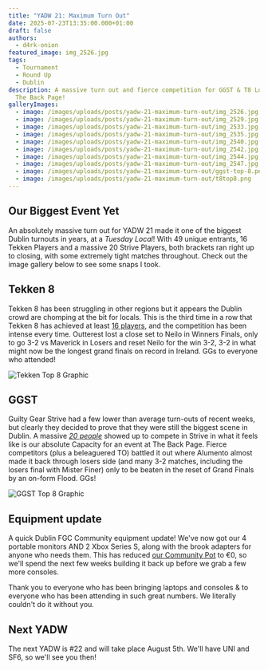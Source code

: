 ```yaml
---
title: "YADW 21: Maximum Turn Out"
date: 2025-07-23T13:35:00.000+01:00
draft: false
authors:
  - d4rk-onion
featured_image: img_2526.jpg
tags:
  - Tournament
  - Round Up
  - Dublin
description: A massive turn out and fierce competition for GGST & T8 Locals in
  The Back Page!
galleryImages:
  - image: /images/uploads/posts/yadw-21-maximum-turn-out/img_2526.jpg
  - image: /images/uploads/posts/yadw-21-maximum-turn-out/img_2529.jpg
  - image: /images/uploads/posts/yadw-21-maximum-turn-out/img_2533.jpg
  - image: /images/uploads/posts/yadw-21-maximum-turn-out/img_2535.jpg
  - image: /images/uploads/posts/yadw-21-maximum-turn-out/img_2540.jpg
  - image: /images/uploads/posts/yadw-21-maximum-turn-out/img_2542.jpg
  - image: /images/uploads/posts/yadw-21-maximum-turn-out/img_2544.jpg
  - image: /images/uploads/posts/yadw-21-maximum-turn-out/img_2547.jpg
  - image: /images/uploads/posts/yadw-21-maximum-turn-out/ggst-top-8.png
  - image: /images/uploads/posts/yadw-21-maximum-turn-out/t8top8.png
---
```

## Our Biggest Event Yet

An absolutely massive turn out for YADW 21 made it one of the biggest Dublin turnouts in years, at a *Tuesday Local*! With 49 unique entrants, 16 Tekken Players and a massive 20 Strive Players, both brackets ran right up to closing, with some extremely tight matches throughout. Check out the image gallery below to see some snaps I took.

## Tekken 8

Tekken 8 has been struggling in other regions but it appears the Dublin crowd are chomping at the bit for locals. This is the third time in a row that Tekken 8 has achieved at least [16 players](https://www.start.gg/tournament/your-average-dublin-weekly-21/event/tekken-8/brackets/2025649/2965738), and the competition has been intense every time. Outterest lost a close set to Neilo in Winners Finals, only to go 3-2 vs Maverick in Losers and reset Neilo for the win 3-2, 3-2 in what might now be the longest grand finals on record in Ireland. GGs to everyone who attended!

![Tekken Top 8 Graphic](/images/uploads/posts/yadw-21-maximum-turn-out/t8top8.png)

## GGST

Guilty Gear Strive had a few lower than average turn-outs of recent weeks, but clearly they decided to prove that they were still the biggest scene in Dublin. A massive *[20 people](https://www.start.gg/tournament/your-average-dublin-weekly-21/event/guilty-gear-strive-1v1-bracket/brackets/2025650/2965739)* showed up to compete in Strive in what it feels like is our absolute Capacity for an event at The Back Page. Fierce competitors (plus a beleaguered TO) battled it out where Alumento almost made it back through losers side (and many 3-2 matches, including the losers final with Mister Finer) only to be beaten in the reset of Grand Finals by an on-form Flood. GGs!

![GGST Top 8 Graphic](/images/uploads/posts/yadw-21-maximum-turn-out/ggst-top-8.png)

## Equipment update

A quick Dublin FGC Community equipment update! We've now got our 4 portable monitors AND 2 Xbox Series S, along with the brook adapters for anyone who needs them. This has reduced [our Community Pot](https://docs.google.com/spreadsheets/d/1FWPFtyJup71STkagxpbsAnIWbqoDNSEZd7nk634B12s/edit?gid=0#gid=0) to €0, so we'll spend the next few weeks building it back up before we grab a few more consoles. 

Thank you to everyone who has been bringing laptops and consoles & to everyone who has been attending in such great numbers. We literally couldn't do it without you.

## Next YADW

The next YADW is #22 and will take place August 5th. We'll have UNI and SF6, so we'll see you then!
